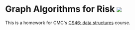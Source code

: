 # Graph Algorithms for Risk [![](https://github.com/rajbhutoria/risk/workflows/tests/badge.svg)](https://github.com/rajbhutoria/risk/actions?query=workflow%3Atests)

This is a homework for CMC's [CS46: data structures](https://github.com/mikeizbicki/cmc-csci046) course.
